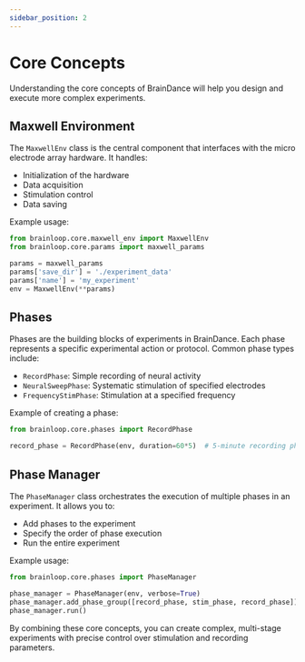 ```yaml
---
sidebar_position: 2
---
```


# Core Concepts

Understanding the core concepts of BrainDance will help you design and execute more complex experiments.

## Maxwell Environment

The `MaxwellEnv` class is the central component that interfaces with the micro electrode array hardware. It handles:

- Initialization of the hardware
- Data acquisition
- Stimulation control
- Data saving

Example usage:

```python
from brainloop.core.maxwell_env import MaxwellEnv
from brainloop.core.params import maxwell_params

params = maxwell_params
params['save_dir'] = './experiment_data'
params['name'] = 'my_experiment'
env = MaxwellEnv(**params)
```

## Phases

Phases are the building blocks of experiments in BrainDance. Each phase represents a specific experimental action or protocol. Common phase types include:

- `RecordPhase`: Simple recording of neural activity
- `NeuralSweepPhase`: Systematic stimulation of specified electrodes
- `FrequencyStimPhase`: Stimulation at a specified frequency

Example of creating a phase:

```python
from brainloop.core.phases import RecordPhase

record_phase = RecordPhase(env, duration=60*5)  # 5-minute recording phase
```

## Phase Manager

The `PhaseManager` class orchestrates the execution of multiple phases in an experiment. It allows you to:

- Add phases to the experiment
- Specify the order of phase execution
- Run the entire experiment

Example usage:

```python
from brainloop.core.phases import PhaseManager

phase_manager = PhaseManager(env, verbose=True)
phase_manager.add_phase_group([record_phase, stim_phase, record_phase])
phase_manager.run()
```

By combining these core concepts, you can create complex, multi-stage experiments with precise control over stimulation and recording parameters.